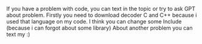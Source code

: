 If you have a problem with code, you can text in the topic or try to ask GPT about problem.
Firstly you need to download decoder C and C++ because i used that language on my code.
I think you can change some Include (because i can forgot about some library)
About another problem you can text my :)
